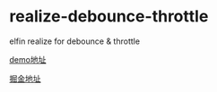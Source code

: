 # realize-debounce-throttle
elfin realize for debounce &amp; throttle

[demo地址](https://codesandbox.io/s/debounce-throttle-demo-78txe)

[掘金地址](https://juejin.im/post/6864733967833120781/)